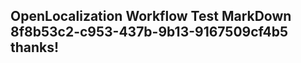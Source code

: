 <properties
ms.topic="hero-topic"
ms.test1="hero-topic"
ms.test2="test"/>

## OpenLocalization Workflow Test MarkDown 8f8b53c2-c953-437b-9b13-9167509cf4b5 thanks!

